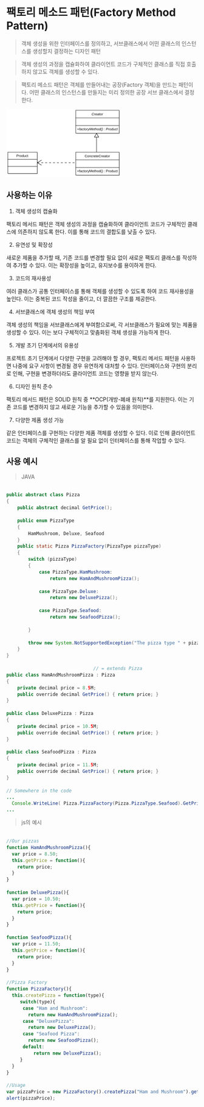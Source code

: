# 팩토리 메소드 패턴(Factory Method Pattern)

> 객체 생성을 위한 인터페이스를 정의하고, 서브클래스에서 어떤 클래스의 인스턴스를 생성할지 결정하는 디자인 패턴

> 객체 생성의 과정을 캡슐화하여 클라이언트 코드가 구체적인 클래스를 직접 호출하지 않고도 객체를 생성할 수 있다.

> 팩토리 메소드 패턴은 객체를 만들어내는 공장(Factory 객체)을 만드는 패턴이다. 어떤 클래스의 인스턴스를 만들지는 미리 정의한 공장 서브 클래스에서 결정한다.

![factorymethod1](images/FactoryMethod1.png)

## 사용하는 이유

1. 객체 생성의 캡슐화 

팩토리 메서드 패턴은 객체 생성의 과정을 캡슐화하여 클라이언트 코드가 구체적인 클래스에 의존하지 않도록 한다. 이를 통해 코드의 결합도를 낮출 수 있다.

2. 유연성 및 확장성

새로운 제품을 추가할 때, 기존 코드를 변경할 필요 없이 새로운 팩토리 클래스를 작성하여 추가할 수 있다. 이는 확장성을 높이고, 유지보수를 용이하게 한다.

3. 코드의 재사용성

여러 클래스가 공통 인터페이스를 통해 객체를 생성할 수 있도록 하여 코드 재사용성을 높인다. 이는 중복된 코드 작성을 줄이고, 더 깔끔한 구조를 제공한다.

4. 서브클래스에 객체 생성의 책임 부여

객체 생성의 책임을 서브클래스에게 부여함으로써, 각 서브클래스가 필요에 맞는 제품을 생성할 수 있다. 이는 보다 구체적이고 맞춤화된 객체 생성을 가능하게 한다.

5. 개발 초기 단계에서의 유용성

프로젝트 초기 단계에서 다양한 구현을 고려해야 할 경우, 팩토리 메서드 패턴을 사용하면 나중에 요구 사항이 변경될 경우 유연하게 대처할 수 있다. 인터페이스와 구현의 분리로 인해, 구현을 변경하더라도 클라이언트 코드는 영향을 받지 않는다.

6. 디자인 원칙 준수

팩토리 메서드 패턴은 SOLID 원칙 중 **OCP(개방-폐쇄 원칙)**를 지원한다. 이는 기존 코드를 변경하지 않고 새로운 기능을 추가할 수 있음을 의미한다.

7. 다양한 제품 생성 가능

같은 인터페이스를 구현하는 다양한 제품 객체를 생성할 수 있다. 이로 인해 클라이언트 코드는 객체의 구체적인 클래스를 알 필요 없이 인터페이스를 통해 작업할 수 있다.


## 사용 예시

> JAVA 

```java

public abstract class Pizza
{
    public abstract decimal GetPrice();

    public enum PizzaType
    {
        HamMushroom, Deluxe, Seafood
    }
    public static Pizza PizzaFactory(PizzaType pizzaType)
    {
        switch (pizzaType)
        {
            case PizzaType.HamMushroom:
                return new HamAndMushroomPizza();

            case PizzaType.Deluxe:
                return new DeluxePizza();

            case PizzaType.Seafood:
                return new SeafoodPizza();

        }

        throw new System.NotSupportedException("The pizza type " + pizzaType.ToString() + " is not recognized.");
    }
}

                                // = extends Pizza
public class HamAndMushroomPizza : Pizza
{
    private decimal price = 8.5M;
    public override decimal GetPrice() { return price; }
}

public class DeluxePizza : Pizza
{
    private decimal price = 10.5M;
    public override decimal GetPrice() { return price; }
}

public class SeafoodPizza : Pizza
{
    private decimal price = 11.5M;
    public override decimal GetPrice() { return price; }
}

// Somewhere in the code
...
  Console.WriteLine( Pizza.PizzaFactory(Pizza.PizzaType.Seafood).GetPrice().ToString("C2") ); // $11.50
...

```

> js의 예시

```javascript

//Our pizzas
function HamAndMushroomPizza(){
  var price = 8.50;
  this.getPrice = function(){
    return price;
  }
}

function DeluxePizza(){
  var price = 10.50;
  this.getPrice = function(){
    return price;
  }
}

function SeafoodPizza(){
  var price = 11.50;
  this.getPrice = function(){
    return price;
  }
}

//Pizza Factory
function PizzaFactory(){
  this.createPizza = function(type){
     switch(type){
      case "Ham and Mushroom":
        return new HamAndMushroomPizza();
      case "DeluxePizza":
        return new DeluxePizza();
      case "Seafood Pizza":
        return new SeafoodPizza();
      default:
          return new DeluxePizza();
     }
  }
}

//Usage
var pizzaPrice = new PizzaFactory().createPizza("Ham and Mushroom").getPrice();
alert(pizzaPrice);

```